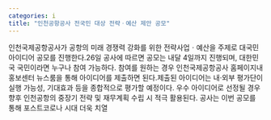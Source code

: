 ```yaml
---
categories: i
title: "인천공항공사 전국민 대상 전략ㆍ예산 제안 공모"
---
```

인천국제공항공사가 공항의 미래 경쟁력 강화를 위한 전략사업ㆍ예산을 주제로 대국민 아이디어 공모를 진행한다.26일 공사에 따르면 공모는 내달 4일까지 진행되며, 대한민국 국민이라면 누구나 참여 가능하다. 참여를 원하는 경우 인천국제공항공사 홈페이지내 홍보센터 뉴스룸을 통해 아이디어를 제출하면 된다.제출된 아이디어는 내‧외부 평가단이 실행 가능성, 기대효과 등을 종합적으로 평가할 예정이다. 우수 아이디어로 선정될 경우 향후 인천공항의 중장기 전략 및 재무계획 수립 시 적극 활용된다. 공사는 이번 공모를 통해 포스트코로나 시대 더욱 치열